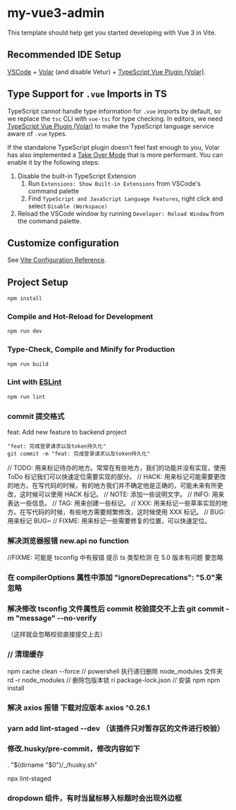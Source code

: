 # my-vue3-admin

This template should help get you started developing with Vue 3 in Vite.

## Recommended IDE Setup

[VSCode](https://code.visualstudio.com/) + [Volar](https://marketplace.visualstudio.com/items?itemName=Vue.volar) (and disable Vetur) + [TypeScript Vue Plugin (Volar)](https://marketplace.visualstudio.com/items?itemName=Vue.vscode-typescript-vue-plugin).

## Type Support for `.vue` Imports in TS

TypeScript cannot handle type information for `.vue` imports by default, so we replace the `tsc` CLI with `vue-tsc` for type checking. In editors, we need [TypeScript Vue Plugin (Volar)](https://marketplace.visualstudio.com/items?itemName=Vue.vscode-typescript-vue-plugin) to make the TypeScript language service aware of `.vue` types.

If the standalone TypeScript plugin doesn't feel fast enough to you, Volar has also implemented a [Take Over Mode](https://github.com/johnsoncodehk/volar/discussions/471#discussioncomment-1361669) that is more performant. You can enable it by the following steps:

1. Disable the built-in TypeScript Extension
   1. Run `Extensions: Show Built-in Extensions` from VSCode's command palette
   2. Find `TypeScript and JavaScript Language Features`, right click and select `Disable (Workspace)`
2. Reload the VSCode window by running `Developer: Reload Window` from the command palette.

## Customize configuration

See [Vite Configuration Reference](https://vitejs.dev/config/).

## Project Setup

```sh
npm install
```

### Compile and Hot-Reload for Development

```sh
npm run dev
```

### Type-Check, Compile and Minify for Production

```sh
npm run build
```

### Lint with [ESLint](https://eslint.org/)

```sh
npm run lint
```

### commit 提交格式

feat: Add new feature to backend project

```
"feat: 完成登录请求以及token持久化"
git commit -m "feat: 完成登录请求以及token持久化"
```

// TODO: 用来标记待办的地方。常常在有些地方，我们的功能并没有实现，使用 ToDo 标记我们可以快速定位需要实现的部分。
// HACK: 用来标记可能需要更改的地方。在写代码的时候，有的地方我们并不确定他是正确的，可能未来有所更改，这时候可以使用 HACK 标记。
// NOTE: 添加一些说明文字。
// INFO: 用来表达一些信息。
// TAG: 用来创建一些标记。
// XXX: 用来标记一些草率实现的地方。在写代码的时候，有些地方需要频繁修改，这时候使用 XXX 标记。
// BUG: 用来标记 BUG~
// FIXME: 用来标记一些需要修复的位置，可以快速定位。

### 解决浏览器报错 new.api no function

//FIXME: 可能是 tsconfig 中有报错 提示 ts 类型检测 在 5.0 版本有问题 要忽略

### 在 compilerOptions 属性中添加 "ignoreDeprecations": "5.0"来忽略

### 解决修改 tsconfig 文件属性后 commit 校验提交不上去 git commit -m "message" --no-verify

（这样就会忽略校验直接提交上去）

### // 清理缓存

npm cache clean --force
// powershell 执行递归删除 node_modules 文件夹
rd -r node_modules
// 删除包版本锁
ri package-lock.json
// 安装 npm
npm install

### 解决 axios 报错 下载对应版本 axios ^0.26.1

### yarn add lint-staged --dev （该插件只对暂存区的文件进行校验）

### 修改.husky/pre-commit，修改内容如下

. "$(dirname "$0")/\_/husky.sh"

npx lint-staged

### dropdown 组件，有时当鼠标移入标题时会出现外边框
